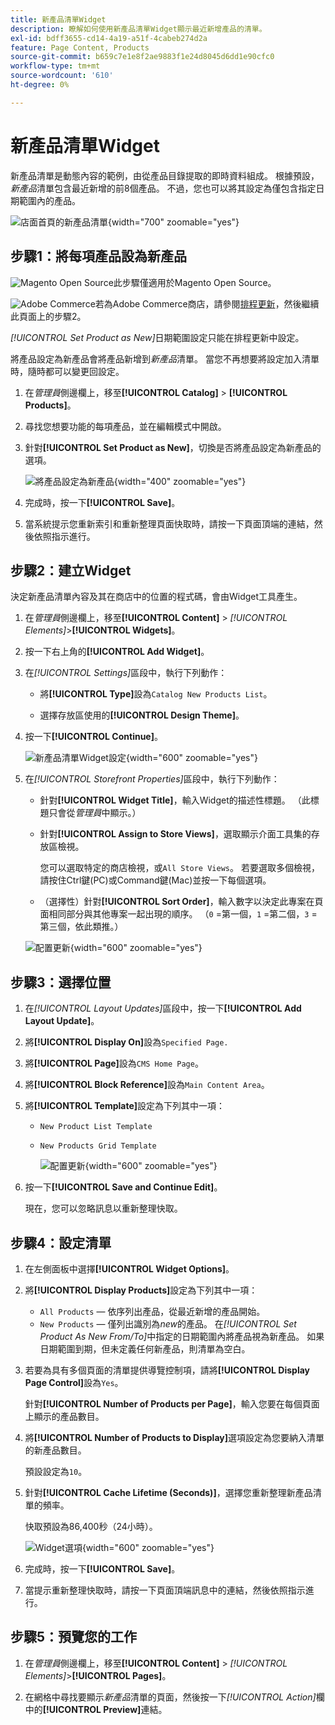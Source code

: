 ```yaml
---
title: 新產品清單Widget
description: 瞭解如何使用新產品清單Widget顯示最近新增產品的清單。
exl-id: bdff3655-cd14-4a19-a51f-4cabeb274d2a
feature: Page Content, Products
source-git-commit: b659c7e1e8f2ae9883f1e24d8045d6dd1e90cfc0
workflow-type: tm+mt
source-wordcount: '610'
ht-degree: 0%

---
```


# 新產品清單Widget

新產品清單是動態內容的範例，由從產品目錄提取的即時資料組成。 根據預設，_新產品_&#x200B;清單包含最近新增的前8個產品。 不過，您也可以將其設定為僅包含指定日期範圍內的產品。

![店面首頁的新產品清單](./assets/storefront-home-page-new-products.png){width="700" zoomable="yes"}

## 步驟1：將每項產品設為新產品

![Magento Open Source](../assets/open-source.svg)此步驟僅適用於Magento Open Source。

![Adobe Commerce](../assets/adobe-logo.svg)若為Adobe Commerce商店，請參閱[排程更新](content-staging-scheduled-update.md)，然後繼續此頁面上的步驟2。

_[!UICONTROL Set Product as New]_&#x200B;日期範圍設定只能在排程更新中設定。

將產品設定為新產品會將產品新增到&#x200B;_新產品_&#x200B;清單。 當您不再想要將設定加入清單時，隨時都可以變更回設定。

1. 在&#x200B;_管理員_&#x200B;側邊欄上，移至&#x200B;**[!UICONTROL Catalog]** > **[!UICONTROL Products]**。

1. 尋找您想要功能的每項產品，並在編輯模式中開啟。

1. 針對&#x200B;**[!UICONTROL Set Product as New]**，切換是否將產品設定為新產品的選項。

   ![將產品設定為新產品](./assets/product-set-as-new.png){width="400" zoomable="yes"}

1. 完成時，按一下&#x200B;**[!UICONTROL Save]**。

1. 當系統提示您重新索引和重新整理頁面快取時，請按一下頁面頂端的連結，然後依照指示進行。

## 步驟2：建立Widget

決定新產品清單內容及其在商店中的位置的程式碼，會由Widget工具產生。

1. 在&#x200B;_管理員_&#x200B;側邊欄上，移至&#x200B;**[!UICONTROL Content]** > _[!UICONTROL Elements]_>**[!UICONTROL Widgets]**。

1. 按一下右上角的&#x200B;**[!UICONTROL Add Widget]**。

1. 在&#x200B;_[!UICONTROL Settings]_&#x200B;區段中，執行下列動作：

   - 將&#x200B;**[!UICONTROL Type]**&#x200B;設為`Catalog New Products List`。

   - 選擇存放區使用的&#x200B;**[!UICONTROL Design Theme]**。

1. 按一下&#x200B;**[!UICONTROL Continue]**。

   ![新產品清單Widget設定](./assets/widget-settings.png){width="600" zoomable="yes"}

1. 在&#x200B;_[!UICONTROL Storefront Properties]_&#x200B;區段中，執行下列動作：

   - 針對&#x200B;**[!UICONTROL Widget Title]**，輸入Widget的描述性標題。 （此標題只會從&#x200B;_管理員_&#x200B;中顯示。）

   - 針對&#x200B;**[!UICONTROL Assign to Store Views]**，選取顯示介面工具集的存放區檢視。

     您可以選取特定的商店檢視，或`All Store Views`。 若要選取多個檢視，請按住Ctrl鍵(PC)或Command鍵(Mac)並按一下每個選項。

   - （選擇性）針對&#x200B;**[!UICONTROL Sort Order]**，輸入數字以決定此專案在頁面相同部分與其他專案一起出現的順序。 （`0` =第一個，`1` =第二個，`3` =第三個，依此類推。）

   ![配置更新](./assets/widget-layout-update-home-page.png){width="600" zoomable="yes"}

## 步驟3：選擇位置

1. 在&#x200B;_[!UICONTROL Layout Updates]_&#x200B;區段中，按一下&#x200B;**[!UICONTROL Add Layout Update]**。

1. 將&#x200B;**[!UICONTROL Display On]**&#x200B;設為`Specified Page.`

1. 將&#x200B;**[!UICONTROL Page]**&#x200B;設為`CMS Home Page`。

1. 將&#x200B;**[!UICONTROL Block Reference]**&#x200B;設為`Main Content Area`。

1. 將&#x200B;**[!UICONTROL Template]**&#x200B;設定為下列其中一項：

   - `New Product List Template`
   - `New Products Grid Template`

     ![配置更新](./assets/widget-layout-update-new-products-list.png){width="600" zoomable="yes"}

1. 按一下&#x200B;**[!UICONTROL Save and Continue Edit]**。

   現在，您可以忽略訊息以重新整理快取。

## 步驟4：設定清單

1. 在左側面板中選擇&#x200B;**[!UICONTROL Widget Options]**。

1. 將&#x200B;**[!UICONTROL Display Products]**&#x200B;設定為下列其中一項：

   - `All Products` — 依序列出產品，從最近新增的產品開始。
   - `New Products` — 僅列出識別為&#x200B;_new_&#x200B;的產品。 在&#x200B;_[!UICONTROL Set Product As New From/To]_&#x200B;中指定的日期範圍內將產品視為新產品。 如果日期範圍到期，但未定義任何新產品，則清單為空白。

1. 若要為具有多個頁面的清單提供導覽控制項，請將&#x200B;**[!UICONTROL Display Page Control]**&#x200B;設為`Yes`。

   針對&#x200B;**[!UICONTROL Number of Products per Page]**，輸入您要在每個頁面上顯示的產品數目。

1. 將&#x200B;**[!UICONTROL Number of Products to Display]**&#x200B;選項設定為您要納入清單的新產品數目。

   預設設定為`10`。

1. 針對&#x200B;**[!UICONTROL Cache Lifetime (Seconds)]**，選擇您重新整理新產品清單的頻率。

   快取預設為86,400秒（24小時）。

   ![Widget選項](./assets/widget-options-new-product-list.png){width="600" zoomable="yes"}

1. 完成時，按一下&#x200B;**[!UICONTROL Save]**。

1. 當提示重新整理快取時，請按一下頁面頂端訊息中的連結，然後依照指示進行。

## 步驟5：預覽您的工作

1. 在&#x200B;_管理員_&#x200B;側邊欄上，移至&#x200B;**[!UICONTROL Content]** > _[!UICONTROL Elements]_>**[!UICONTROL Pages]**。

1. 在網格中尋找要顯示&#x200B;_新產品_&#x200B;清單的頁面，然後按一下&#x200B;_[!UICONTROL Action]_&#x200B;欄中的&#x200B;**[!UICONTROL Preview]**&#x200B;連結。
